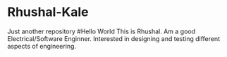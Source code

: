 # Rhushal-Kale
Just another repository 
#Hello World
This is Rhushal. Am a good Electrical/Software Enginner. Interested in designing and testing different aspects of engineering.
